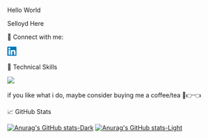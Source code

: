 Hello World

Selloyd Here

🤝 Connect with me:
<div id="header" align="left">
  <a href="https://www.linkedin.com/in/selloyd-fernandes-6b24811aa/">
    <img align=”left” 
         src="https://raw.githubusercontent.com/selloydspring/selloydspring/main/images/linkedin.svg" 
         width="21px" height="21px"/>
  </a>
</div>

💼 Technical Skills

![](https://img.shields.io/badge/Code-.net-informational?style=flat&logo=.net&color=#512BD4)


if you like what i do, maybe consider buying me a coffee/tea 🥺👉👈

📈 GitHub Stats

[![Anurag's GitHub stats-Dark](https://github-readme-stats.vercel.app/api?username=selloydspring&show_icons=true&theme=dark#gh-dark-mode-only)](https://github.com/anuraghazra/github-readme-stats#gh-dark-mode-only)
[![Anurag's GitHub stats-Light](https://github-readme-stats.vercel.app/api?username=selloydspring&show_icons=true&theme=default#gh-light-mode-only)](https://github.com/anuraghazra/github-readme-stats#gh-light-mode-only)

<!---
selloydspring/selloydspring is a ✨ special ✨ repository because its `README.md` (this file) appears on your GitHub profile.
You can click the Preview link to take a look at your changes.
--->
